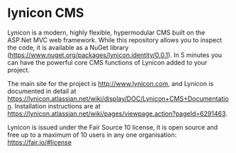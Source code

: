 # lynicon CMS

Lynicon is a modern, highly flexible, hypermodular CMS built on the ASP.Net MVC web framework.  While this repository allows you to inspect the code, it is available as a NuGet library (https://www.nuget.org/packages/lynicon.identity/0.0.1).  In 5 minutes you can have the powerful core CMS functions of Lynicon added to your project.

The main site for the project is http://www.lynicon.com, and Lynicon is documented in detail at https://lynicon.atlassian.net/wiki/display/DOC/Lynicon+CMS+Documentation.  Installation instructions are at https://lynicon.atlassian.net/wiki/pages/viewpage.action?pageId=6291463.

Lynicon is issued under the Fair Source 10 license, it is open source and free up to a maximum of 10 users in any one organisation: https://fair.io/#license


